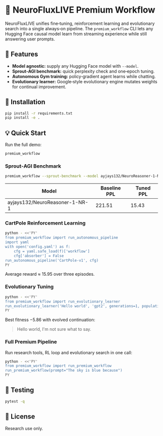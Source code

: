 # 🌟 NeuroFluxLIVE Premium Workflow

NeuroFluxLIVE unifies fine‑tuning, reinforcement learning and evolutionary search into a single always‑on pipeline. The `premium_workflow` CLI lets any Hugging Face causal model learn from streaming experience while still answering user prompts.

## 🚀 Features
- **Model agnostic:** supply any Hugging Face model with `--model`.
- **Sprout‑AGI benchmark:** quick perplexity check and one‑epoch tuning.
- **Autonomous Gym training:** policy‑gradient agent learns while chatting.
- **Evolutionary learner:** Google‑style evolutionary engine mutates weights for continual improvement.

## 🔧 Installation
```bash
pip install -r requirements.txt
pip install -e .
```

## 💡 Quick Start
Run the full demo:
```bash
premium_workflow
```

### Sprout‑AGI Benchmark
```bash
premium_workflow --sprout-benchmark --model ayjays132/NeuroReasoner-1-NR-1 --prompt "Hello world"
```
| Model | Baseline PPL | Tuned PPL |
|-------|--------------|-----------|
| ayjays132/NeuroReasoner-1-NR-1 | 221.51 | 15.43 |

### CartPole Reinforcement Learning
```bash
python - <<'PY'
from premium_workflow import run_autonomous_pipeline
import yaml
with open('config.yaml') as f:
    cfg = yaml.safe_load(f)['workflow']
    cfg['absorber'] = False
run_autonomous_pipeline('CartPole-v1', cfg)
PY
```
Average reward ≈ 15.95 over three episodes.

### Evolutionary Tuning
```bash
python - <<'PY'
from premium_workflow import run_evolutionary_learner
run_evolutionary_learner('Hello world', 'gpt2', generations=1, population=2)
PY
```
Best fitness −5.86 with evolved continuation:
> Hello world, I'm not sure what to say.

### Full Premium Pipeline
Run research tools, RL loop and evolutionary search in one call:
```bash
python - <<'PY'
from premium_workflow import run_premium_workflow
run_premium_workflow(prompt="The sky is blue because")
PY
```

## 🧪 Testing
```bash
pytest -q
```

## 📄 License
Research use only.
